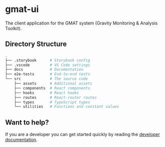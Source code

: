 # gmat-ui

The client application for the GMAT system (Gravity Monitoring & Analysis Toolkit).

## Directory Structure

```sh
.
├── .storybook      # Storybook config
├── .vscode         # VS Code settings
├── docs            # Documentation
├── e2e-tests       # End-to-end tests
└── src             # The source code
    ├── assets      # Additional assets
    ├── components  # React components
    ├── hooks       # React hooks
    ├── routes      # React-router routes
    ├── types       # TypeScript types
    └── utilities   # Functions and constant values
```

## Want to help?

If you are a developer you can get started quickly by reading the [developer documentation][dev].

[dev]: ./docs/DEVELOPER.md
